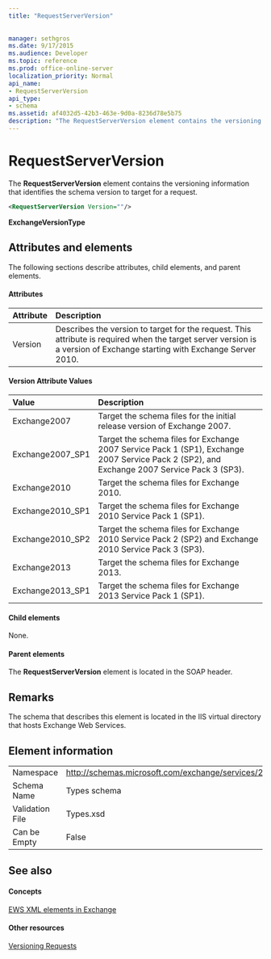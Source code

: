 ```yaml
---
title: "RequestServerVersion"
 
 
manager: sethgros
ms.date: 9/17/2015
ms.audience: Developer
ms.topic: reference
ms.prod: office-online-server
localization_priority: Normal
api_name:
- RequestServerVersion
api_type:
- schema
ms.assetid: af4032d5-42b3-463e-9d0a-8236d78e5b75
description: "The RequestServerVersion element contains the versioning information that identifies the schema version to target for a request."
---
```


# RequestServerVersion

The **RequestServerVersion** element contains the versioning information that identifies the schema version to target for a request. 
  
```XML
<RequestServerVersion Version=""/>
```

 **ExchangeVersionType**
## Attributes and elements

The following sections describe attributes, child elements, and parent elements.
  
#### Attributes

|**Attribute**|**Description**|
|:-----|:-----|
|Version  <br/> |Describes the version to target for the request. This attribute is required when the target server version is a version of Exchange starting with Exchange Server 2010.  <br/> |
   
#### Version Attribute Values

|**Value**|**Description**|
|:-----|:-----|
|Exchange2007  <br/> |Target the schema files for the initial release version of Exchange 2007.  <br/> |
|Exchange2007_SP1  <br/> |Target the schema files for Exchange 2007 Service Pack 1 (SP1), Exchange 2007 Service Pack 2 (SP2), and Exchange 2007 Service Pack 3 (SP3).  <br/> |
|Exchange2010  <br/> |Target the schema files for Exchange 2010.  <br/> |
|Exchange2010_SP1  <br/> |Target the schema files for Exchange 2010 Service Pack 1 (SP1).  <br/> |
|Exchange2010_SP2  <br/> |Target the schema files for Exchange 2010 Service Pack 2 (SP2) and Exchange 2010 Service Pack 3 (SP3).  <br/> |
|Exchange2013  <br/> |Target the schema files for Exchange 2013.  <br/> |
|Exchange2013_SP1  <br/> |Target the schema files for Exchange 2013 Service Pack 1 (SP1).  <br/> |
   
#### Child elements

None.
  
#### Parent elements

The **RequestServerVersion** element is located in the SOAP header. 
  
## Remarks

The schema that describes this element is located in the IIS virtual directory that hosts Exchange Web Services.
  
## Element information

|||
|:-----|:-----|
|Namespace  <br/> |http://schemas.microsoft.com/exchange/services/2006/types  <br/> |
|Schema Name  <br/> |Types schema  <br/> |
|Validation File  <br/> |Types.xsd  <br/> |
|Can be Empty  <br/> |False  <br/> |
   
## See also

#### Concepts

[EWS XML elements in Exchange](ews-xml-elements-in-exchange.md)
#### Other resources

[Versioning Requests](http://msdn.microsoft.com/library/76877b0a-d2e5-4c74-9295-7b445a41d46a%28Office.15%29.aspx)

